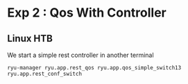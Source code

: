 
# Exp 2 : Qos With Controller

## Linux HTB 

We start a simple rest controller in another terminal

```
ryu-manager ryu.app.rest_qos ryu.app.qos_simple_switch13 ryu.app.rest_conf_switch
```